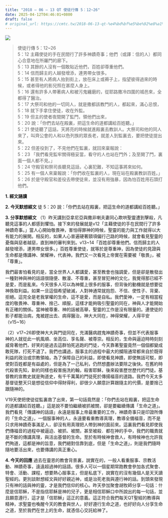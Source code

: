 ```yaml
---
title: "2018 – 06 – 13 QT 使徒行傳 5：12~26"
date: 2025-04-12T04:46:01+0800
draft: false
# original_url: https://cmtc.tw/2018-06-13-qt-%e4%bd%bf%e5%be%92%e8%a1%8c%e5%82%b3-5%ef%bc%9a1226
---
```


![](/images/qt.jpg)
> 使徒行傳 5：12\~26  
> 5：12 主藉使徒的手在民間行了許多神蹟奇事；他們（或譯：信的人）都同心合意地在所羅門的廊下。  
> 5：13 其餘的人沒有一個敢貼近他們，百姓卻尊重他們。  
> 5：14 信而歸主的人越發增添，連男帶女很多。  
> 5：15 甚至有人將病人抬到街上，放在床上或褥子上，指望彼得過來的時候，或者得他的影兒照在甚麼人身上。  
> 5：16 還有許多人帶著病人和被污鬼纏磨的，從耶路撒冷四圍的城邑來，全都得了醫治。  
> 5：17 大祭司和他的一切同人，就是撒都該教門的人，都起來，滿心忌恨，  
> 5：18 就下手拿住使徒，收在外監。  
> 5：19 但主的使者夜間開了監門，領他們出來，  
> 5：20 說：「你們去站在殿裏，把這生命的道都講給百姓聽。」  
> 5：21 使徒聽了這話，天將亮的時候就進殿裏去教訓人。大祭司和他的同人來了，叫齊公會的人和以色列族的眾長老，就差人到監裏去，要把使徒提出來。  
> 5：22 但差役到了，不見他們在監裏，就回來稟報說：  
> 5：23 「我們看見監牢關得極妥當，看守的人也站在門外；及至開了門，裏面一個人都不見。」  
> 5：24 守殿官和祭司長聽見這話，心裏犯難，不知這事將來如何。  
> 5：25 有一個人來稟報說：「你們收在監裏的人，現在站在殿裏教訓百姓。」  
> 5：26 於是守殿官和差役去帶使徒來，並沒有用強暴，因為怕百姓用石頭打他們。

**1. 經文誦讀**

**2.  今天默想經文**
徒 5：20 說：「你們去站在殿裏，把這生命的道都講給百姓聽。」

**3. 分享默想經文**
（1）昨天講到亞拿尼亞與撒非喇夫妻同心欺哄聖靈遭到擊殺，凡聽見這事的人都感到懼怕。接下來的發展就是v12「主藉使徒的手在民間行了許多神蹟奇事。」當人心開始敬畏神，害怕得罪神的時候，聖靈的能力與工作就得以大有能力的展開。相反的，如果人心普遍硬著頸項偏行己路的時候，就會看見聖靈的憂傷與惡者越惡，直到神的審判來到。v13\~14「百姓卻尊重他們。信而歸主的人越發增添，連男帶女很多。」百姓尊重使徒，就等於是尊重神，因為使徒的見證與生命都是傳講神、榮耀神，代表神。我們又一次看見上帝實在需要被「敬畏」，被「尊重」。

我們最害怕看見的是，當全世界人人都講愛，甚至教會也強調愛，但是卻是散發出一種對神與神的話語很隨便、散漫、不尊重，甚至冒犯神的文化，我覺得那已經不是愛，而是亂來。今天很多人可以為神擺上很多的服事，但背後的動機就是想要從神換取利益。如果一旦這個希望破滅，人對神通常就抱怨、不信、使性子、背棄、拒絕。這完全是老我掌權的生命，這不是愛，而是自私。我們愛神，一定有相當程度的敬畏神、尊重神、捨己、順服，這樣才能夠吸引聖靈的同在，神與人才能開始有正確的關係。當神被尊重、神的話被高舉，聖靈的工作是沒有限量的。連使徒的影子都能治病，鬼被趕出去、病得醫治，神大大同在，神得榮耀，人得平安（v15\~16）

（2）v17\~26即使神大大與門徒同在，充滿醫病趕鬼神蹟奇事，但並不代表服事神的人就從此一帆風順、坐高位、享名聲、被尊崇。相反的，生命與逼迫時時刻刻威脅著他們，好笑的是過去這群怕死逃跑的門徒，今天靠著聖靈竟然一個個都變成敢死隊，打死不退了。我們也講過，服事主的過程中最大的攔阻通常都來自於既得利益的政治或宗教領袖，為了保障自己的利益，即使看見神蹟，即使無話可駁，即使對百姓都是有益處的，但是為了一己私利，仍然想盡辦法要除之後快。在舊約時代殺害先知，新約同樣也殺害施洗約翰，殺害耶穌，後來殺害歷世歷代的門徒。基督教的宣教史就是殉道史，有千千萬萬的門徒死於傳揚福音的道路。我們今天太多基督徒整天只是想從信仰中得財得利，卻很少人願意計算跟隨主的代價，是要捨己跟隨神的。

V19天使把使徒從監裏救了出來，第一句話竟然是：「你們去站在殿裏，把這生命的道都講給百姓聽。」這是說不要怕繼續被抓被關，卻是要繼續傳講「生命之道」。我們看見「傳講神的話語」永遠是服事上帝最重要的工作，神蹟奇事只是印證所傳的「生命之道」，一個服事神的人，永遠要看重教導真理，教導全備福音，而不是只求用神蹟奇事滿足人，卻沒有用真理把人帶到神的面前來。這裏我們看見即使我們傳福音的過程中被逼迫、被抓、被關，甚至被殺．都在神的手中，我們的職責就是不斷的傳講真理，與活出基督的生命。至於有時候神會救人，有時候神也允許我們殉道，這都是神的旨意，我們絕對信靠到底，但是「生命之道」，則是我們隨時隨地要活出來，也要傳講的真正重心。

**4. 今天的回應**
過去在靈恩的教會背景裏，說實在的，一般人看重服事、宗教活動、神蹟奇事，遠遠超過神的話語。很多人可以一個星期常跑教會參加各式聚會、特會、活動、課程，想要熱心服事主，但是私底下，說實在的沒有幾個人是天天讀聖經的。更別談默想經文與好好親近神，或是治死老我與遵行神的話。到頭來發現只有神的話與神的靈，才是我們信仰的核心。昨天參加聚會胡牧師分享一句話：什麼是信耶穌，不是指信耶穌是神的兒子，更是相信耶穌口中所說出的每一句話，並且願意遵行，這才是「信耶穌」這正的意義。這正符合我們每天QT聖經的教導與精神，求聖靈也喚醒今天的教會與世人，好好遵行生命之道，也好好向人分享生命之道，至於我們在世上的生命，就憑信心交託給神了。

